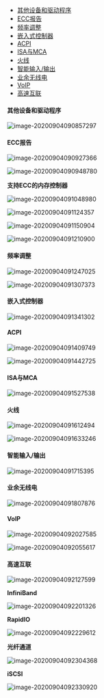  * [其他设备和驱动程序](#其他设备和驱动程序)
 * [ECC报告](#ecc报告)
 * [频率调整](#频率调整)
 * [嵌入式控制器](#嵌入式控制器)
 * [ACPI](#acpi)
 * [ISA与MCA](#isa与mca)
 * [火线](#火线)
 * [智能输入/输出](#智能输入输出)
 * [业余无线电](#业余无线电)
 * [VoIP](#voip)
 * [高速互联](#高速互联)

#### 其他设备和驱动程序

![image-20200904090857297](https://i.loli.net/2021/05/27/AU1i6jTmZhX7rgI.png)



#### ECC报告

![image-20200904090927366](https://i.loli.net/2021/05/27/JgsUefTVyD51dAh.png)

![image-20200904090948780](https://i.loli.net/2021/05/27/9cplBdKgHQSEU2X.png)

**支持ECC的内存控制器**

![image-20200904091048980](https://i.loli.net/2021/05/27/qtkCP2hRGJdeiOp.png)

![image-20200904091124357](https://i.loli.net/2021/05/27/jb7rHWDFomKgBUk.png)

![image-20200904091150904](https://i.loli.net/2021/05/27/cxFG7SzWpQZAET6.png)

![image-20200904091210900](https://i.loli.net/2021/05/27/ZOQxq6bgvDlGPwN.png)



#### 频率调整

![image-20200904091247025](https://i.loli.net/2021/05/27/6iqJNLwOWSgVRUx.png)

![image-20200904091307373](https://i.loli.net/2021/05/27/fjYW7ol8XGZgDuy.png)



#### 嵌入式控制器

![image-20200904091341302](https://i.loli.net/2021/05/27/UudP3lG1HbiIfBe.png)



#### ACPI

![image-20200904091409749](https://i.loli.net/2021/05/27/UcbQDwjVedvZ98P.png)

![image-20200904091442725](https://i.loli.net/2021/05/27/NH6XidbZheuGK2U.png)



#### ISA与MCA

![image-20200904091527538](https://i.loli.net/2021/05/27/Ohvp8HxPYDmFXMI.png)



#### 火线

![image-20200904091612494](https://i.loli.net/2021/05/27/gkQVUXWR4ntJvpA.png)

![image-20200904091633246](https://i.loli.net/2021/05/27/39Vl5p18daLFfvy.png)



#### 智能输入/输出

![image-20200904091715395](https://i.loli.net/2021/05/27/TZfw5jUXd492Ghq.png)



#### 业余无线电

![image-20200904091807876](https://i.loli.net/2021/05/27/jiaKBP8lD4WoZms.png)



#### VoIP

![image-20200904092027585](https://i.loli.net/2021/05/27/u45LN9RcbVETSCn.png)

![image-20200904092055617](https://i.loli.net/2021/05/27/5vMzOxJdmacIqkY.png)



#### 高速互联

![image-20200904092127599](https://i.loli.net/2021/05/27/DhExlwUXyHPaL67.png)

**InfiniBand**

![image-20200904092201326](https://i.loli.net/2021/05/27/FJbedzQGArtmHNh.png)

**RapidIO**

![image-20200904092229612](https://i.loli.net/2021/05/27/ejaEon5zktGQHly.png)

**光纤通道**

![image-20200904092304368](https://i.loli.net/2021/05/27/RhgL14EAQtVsbMi.png)

**iSCSI**

![image-20200904092330920](https://i.loli.net/2021/05/27/lprXnmoCaLJSsue.png)



